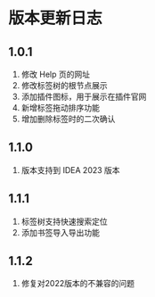 # 版本更新日志
## 1.0.1
1. 修改 Help 页的网址
2. 修改标签树的根节点展示
3. 添加插件图标，用于展示在插件官网
4. 新增标签拖动排序功能
5. 增加删除标签时的二次确认

## 1.1.0

1. 版本支持到 IDEA 2023 版本

## 1.1.1

1. 标签树支持快速搜索定位
2. 添加书签导入导出功能

## 1.1.2

1. 修复对2022版本的不兼容的问题